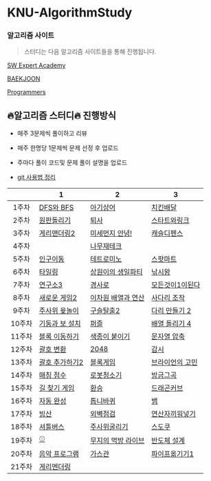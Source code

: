 # KNU-AlgorithmStudy

### 알고리즘 사이트

> 스터디는 다음 알고리즘 사이트들을 통해 진행됩니다.

[SW Expert Academy](https://swexpertacademy.com/main/main.do)

[BAEKJOON](https://www.acmicpc.net/)

[Programmers](https://programmers.co.kr/learn/challenges?tab=all_challenges)

## :fire:알고리즘 스터디:fire: 진행방식

- 매주 3문제씩 풀이하고 리뷰

- 매주 한명당 1문제씩 문제 선정 후 업로드
- 주마다 풀이 코드및 문제 풀이 설명을 업로드

- [git 사용법 정리](https://github.com/Dong-wook94/KNU-AlgorithmStudy/tree/master/Reference/Git%20%EA%B8%B0%EB%B3%B8%20%EC%82%AC%EC%9A%A9%EB%B2%95)

|        | 1                                                            | 2                                                            | 3                                                            |
| :----: | ------------------------------------------------------------ | ------------------------------------------------------------ | ------------------------------------------------------------ |
| 1주차  | [DFS와 BFS](https://www.acmicpc.net/problem/1260)            | [아기상어](https://www.acmicpc.net/problem/16236)            | [치킨배달](https://www.acmicpc.net/problem/15686)            |
| 2주차  | [원판돌리기](https://www.acmicpc.net/problem/17822)          | [퇴사](https://www.acmicpc.net/problem/14501)                | [스타트와링크](https://www.acmicpc.net/problem/14889)        |
| 3주차  | [게리맨더링2](https://www.acmicpc.net/problem/17779)         | [미세먼지 안녕!](https://www.acmicpc.net/problem/17144)      | [캐슬디펜스](https://www.acmicpc.net/problem/17135)          |
| 4주차  |                                                              | [나무재테크](https://www.acmicpc.net/problem/16235)          |                                                              |
| 5주차  | [인구이동](https://www.acmicpc.net/problem/16234)            | [테트로미노](https://www.acmicpc.net/problem/14500)          | [스팟마트](https://swexpertacademy.com/main/code/problem/problemDetail.do?contestProbId=AW5jNL968dwDFATQ&categoryId=AW5jNL968dwDFATQ&categoryType=CODE) |
| 6주차  | [타일링](https://www.acmicpc.net/problem/1793)               | [상원이의 생일파티](https://www.swexpertacademy.com/main/code/problem/problemDetail.do?contestProbId=AWWO3kT6F2oDFAV4&categoryId=AWWO3kT6F2oDFAV4&categoryType=CODE) | [낚시왕](https://www.acmicpc.net/problem/17143)              |
| 7주차  | [연구소3](https://www.acmicpc.net/problem/17142)             | [경사로](https://www.acmicpc.net/problem/14890)              | [모든것이1이된다](https://swexpertacademy.com/main/code/problem/problemDetail.do?contestProbId=AWxpXbya0eIDFAWL&categoryId=AWxpXbya0eIDFAWL&categoryType=CODE) |
| 8주차  | [새로운 게임2](https://www.acmicpc.net/problem/17837)        | [이차원 배열과 연산](https://www.acmicpc.net/problem/17140)  | [사다리 조작](https://www.acmicpc.net/problem/15684)         |
| 9주차  | [주사위 윷놀이](https://www.acmicpc.net/problem/17825)       | [구슬탈출2](https://www.acmicpc.net/problem/13460)           | [다리 만들기 2](https://www.acmicpc.net/problem/17472)       |
| 10주차 | [기둥과 보 설치](https://programmers.co.kr/learn/courses/30/lessons/60061) | [퍼즐](https://www.acmicpc.net/problem/1525)                 | [배열 돌리기 4](https://www.acmicpc.net/problem/17406)       |
| 11주차 | [블록 이동하기](https://programmers.co.kr/learn/courses/30/lessons/60063) | [색종이 붙이기](https://www.acmicpc.net/problem/17136)       | [문자열 압축](https://programmers.co.kr/learn/courses/30/lessons/60057) |
| 12주차 | [괄호 변환](https://programmers.co.kr/learn/courses/30/lessons/60058) | [2048](https://www.acmicpc.net/problem/12094)                | [감시](https://www.acmicpc.net/problem/15683)                |
| 13주차 | [괄호 추가하기2](https://www.acmicpc.net/problem/16638)      | [블록게임](https://programmers.co.kr/learn/courses/30/lessons/42894) | [브라이언의 고민](https://programmers.co.kr/learn/courses/30/lessons/1830) |
| 14주차 | [매칭 점수](https://programmers.co.kr/learn/courses/30/lessons/42893) | [로봇청소기](https://www.acmicpc.net/problem/14503)          | [방금그곡](https://programmers.co.kr/learn/courses/30/lessons/17683) |
| 15주차 | [길 찾기 게임](https://programmers.co.kr/learn/courses/30/lessons/42892) | [환승](https://www.acmicpc.net/problem/5214)                 | [드래곤커브](https://www.acmicpc.net/problem/15685)          |
| 16주차 | [자동 완성](https://programmers.co.kr/learn/courses/30/lessons/17685) | [톱니바퀴](https://www.acmicpc.net/problem/14891)            | [뱀](https://www.acmicpc.net/problem/3190)                   |
| 17주차 | [빙산](https://www.acmicpc.net/problem/2573)                 | [외벽점검](https://programmers.co.kr/learn/courses/30/lessons/60062) | [연산자끼워넣기](https://www.acmicpc.net/problem/14888)      |
| 18주차 | [셔틀버스](https://programmers.co.kr/learn/courses/30/lessons/17678) | [주사위굴리기](https://www.acmicpc.net/problem/14499)        | [스도쿠](https://www.acmicpc.net/problem/2580)               |
| 19주차 | [⚾](https://www.acmicpc.net/problem/17281)                   | [무지의 먹방 라이브](https://programmers.co.kr/learn/courses/30/lessons/42891) | [반도체 설계](https://www.acmicpc.net/problem/2352)          |
| 20주차 | [음악 프로그램](https://www.acmicpc.net/problem/2623)        | [가스관](https://www.acmicpc.net/problem/2931)               | [파이프옮기기1](https://www.acmicpc.net/problem/17070)       |
| 21주차 | [게리멘더링](https://www.acmicpc.net/problem/17471)          |                                                              |                                                              |

